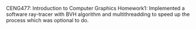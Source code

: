 CENG477: Introduction to Computer Graphics Homework1:
Implemented a software ray-tracer with BVH algorithm and multithreadding to speed up the process which was optional to do.
